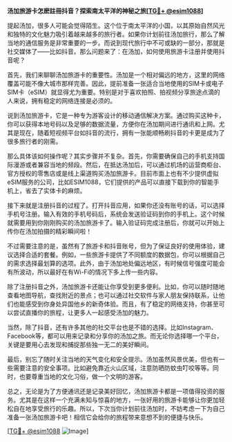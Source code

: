 **汤加旅游卡怎麽註冊抖音？探索南太平洋的神秘之旅[[TG💪+ @esim1088](https://t.me/s/esim1088)]**

提起汤加，很多人可能会觉得陌生。这个位于南太平洋的小国，以其原始自然风光和独特的文化魅力吸引着越来越多的旅行者。如果你计划前往汤加旅行，那么了解当地的通信服务是非常重要的一步。而说到现代旅行中不可或缺的一部分，那就是社交媒体了——比如抖音。那么问题来了：在汤加，如何使用旅游卡注册并使用抖音呢？

首先，我们来聊聊汤加旅游卡的重要性。汤加是一个相对偏远的地方，这里的网络覆盖可能不像大城市那样完善。因此，提前准备一张适合当地使用的SIM卡或电子SIM卡（eSIM）就显得尤为重要。特别是对于喜欢拍照、拍视频分享旅途点滴的人来说，拥有稳定的网络连接是必须的。

说到汤加旅游卡，它是一种专为游客设计的移动通信解决方案。通过购买这种卡，你可以获得本地号码以及足够的数据流量，方便你在汤加期间进行通讯和上网。尤其是现在，随着短视频平台如抖音的流行，拥有一张能顺畅刷抖音的卡更是成为了很多旅行者的刚需。

那么具体该如何操作呢？其实步骤并不复杂。首先，你需要确保自己的手机支持国际漫游或者兼容当地的频段。然后，在抵达汤加后，可以通过机场的运营商柜台、官方授权的零售店或是线上渠道购买汤加旅游卡。目前市面上也有不少提供虚拟eSIM服务的公司，比如ESIM1088，它们提供的产品可以直接下载到你的智能手机上，省去了实体卡的麻烦。

接下来就是注册抖音的过程了。打开抖音应用，如果你还没有账号的话，可以选择手机号注册。输入有效的手机号码后，系统会发送验证码到你的手机上。这个时候就需要用到你刚刚购买的汤加旅游卡了。输入验证码完成注册后，你就可以开始上传你在汤加拍摄的精彩瞬间啦！

不过需要注意的是，虽然有了旅游卡和抖音账号，但为了保证良好的使用体验，建议选择合适的套餐。例如，一些旅游卡提供了不同额度的数据包，你可以根据自己的需求选择最划算的选项。此外，由于汤加地处偏远地区，有时候信号强度可能会有所波动，所以最好在有Wi-Fi的情况下多上传一些内容。

除了注册抖音之外，汤加旅游卡还能让你享受到更多便利。比如，你可以随时随地查看地图导航，查找附近的景点；也可以通过社交软件与家人朋友保持联系，让他们也能感受到你身处异国他乡的新奇体验。而且，有了稳定的网络支持，你甚至可以尝试直播你的旅程，让更多人一起感受汤加的魅力。

当然，除了抖音，还有许多其他的社交平台也是不错的选择。比如Instagram、Facebook等，都可以用来记录和分享你的汤加之旅。而无论你选择哪一个平台，关键是要用心去发现和捕捉那些独一无二的美好瞬间。

最后，别忘了随时关注当地的天气变化和安全提示。汤加虽然风景优美，但也有一些需要注意的安全事项。比如避免靠近火山区域，注意防晒防蚊虫叮咬等等。同时，也要尊重当地的文化习俗，做一个文明的游客。

总之，无论是为了方便通讯还是记录美好回忆，汤加旅游卡都是一项值得投资的服务。尤其是在这样一个充满未知与惊喜的地方，一张好用的旅游卡能够让你更加轻松自在地享受旅行的乐趣。所以，下次当你计划前往汤加时，不妨考虑一下为自己准备一张汤加旅游卡吧！相信它会给你的旅程带来意想不到的便捷与快乐。

[[TG💪+ @esim1088](https://t.me/s/esim1088) ![Image](https://i.postimg.cc/4NQfJmqS/Snipaste-2025-05-13-00-14-12.png)]